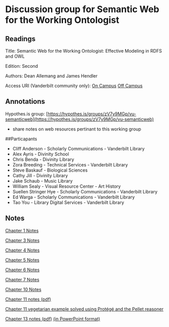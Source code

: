 # Discussion group for Semantic Web for the Working Ontologist

## Readings
Title: Semantic Web for the Working Ontologist: Effective Modeling in RDFS and OWL

Edition: Second

Authors: Dean Allemang and James Hendler

Access URI (Vanderbilt community only): [On Campus](http://www.sciencedirect.com/science/book/9780123859655) [Off Campus](http://www.sciencedirect.com.proxy.library.vanderbilt.edu/science/book/9780123859655)

## Annotations
Hypothes.is group: [https://hypothes.is/groups/zV7y9MGp/vu-semanticweb](https://hypothes.is/groups/zV7y9MGp/vu-semanticweb)
 - share notes on web resources pertinant to this working group

##Particapants
  * Cliff Anderson - Scholarly Communications - Vanderbilt Library
  * Alex Ayris - Divinity School
  * Chris Benda - Divinity Library
  * Zora Breeding - Technical Services - Vanderbilt Library
  * Steve Baskauf - Biological Sciences
  * Cathy Jill - Divinity Library
  * Jake Schaub - Music Library
  * William Sealy - Visual Resource Center - Art History
  * Suellen Stringer Hye - Scholarly Communications - Vanderbilt Library
  * Ed Warga - Scholarly Communications - Vanderbilt Library
  * Tao You - Library Digital Services - Vanderbilt Library

## Notes
[Chapter 1 Notes](sw4wo-ch1.md)

[Chapter 3 Notes](sw4wo-ch3.md)

[Chapter 4 Notes](sw4wo-ch4.md)

[Chapter 5 Notes](sw4wo-ch5.md)

[Chapter 6 Notes](sw4wo-ch6.md)

[Chapter 7 Notes](sw4wo-ch7.md)

[Chapter 10 Notes](sw4wo-ch10.md)

[Chapter 11 notes (pdf)](OWLchapter11.pdf)

[Chapter 11 vegetarian example solved using Protégé and the Pellet reasoner](protege.md)

[Chapter 13 notes (pdf)](ch13.pdf) [(in PowerPoint format)](ch13.pptx)
